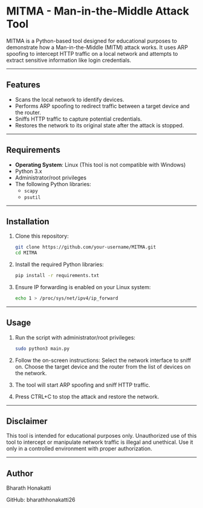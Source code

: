 # MITMA - Man-in-the-Middle Attack Tool

MITMA is a Python-based tool designed for educational purposes to demonstrate how a Man-in-the-Middle (MITM) attack works. It uses ARP spoofing to intercept HTTP traffic on a local network and attempts to extract sensitive information like login credentials.

---

## **Features**
- Scans the local network to identify devices.
- Performs ARP spoofing to redirect traffic between a target device and the router.
- Sniffs HTTP traffic to capture potential credentials.
- Restores the network to its original state after the attack is stopped.

---

## **Requirements**
- **Operating System**: Linux (This tool is not compatible with Windows)
- Python 3.x
- Administrator/root privileges
- The following Python libraries:
  - `scapy`
  - `psutil`

---

## **Installation**
1. Clone this repository:
   ```bash
   git clone https://github.com/your-username/MITMA.git
   cd MITMA
   ```
2. Install the required Python libraries:
   ```bash
   pip install -r requirements.txt
   ```
3. Ensure IP forwarding is enabled on your Linux system:
   ```bash
   echo 1 > /proc/sys/net/ipv4/ip_forward
   ```

---

## **Usage**
1. Run the script with administrator/root privileges:
    ```bash
    sudo python3 main.py
    ```

2. Follow the on-screen instructions:
    Select the network interface to sniff on.
    Choose the target device and the router from the list of devices on the network.

3. The tool will start ARP spoofing and sniff HTTP traffic.

4. Press CTRL+C to stop the attack and restore the network.

---

## **Disclaimer**
This tool is intended for educational purposes only. Unauthorized use of this tool to intercept or manipulate network traffic is illegal and unethical. Use it only in a controlled environment with proper authorization.

---

## **Author**
Bharath Honakatti

GitHub: bharathhonakatti26